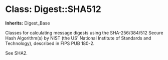 # Class: Digest::SHA512
**Inherits:** Digest_Base
    

Classes for calculating message digests using the SHA-256/384/512 Secure Hash
Algorithm(s) by NIST (the US' National Institute of Standards and Technology),
described in FIPS PUB 180-2.

See SHA2.



